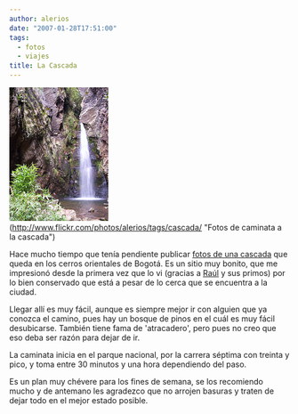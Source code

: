```yaml
---
author: alerios
date: "2007-01-28T17:51:00"
tags:
  - fotos
  - viajes
title: La Cascada
---
```


![](/images/2007/01/372074348_035252e1e5_m.jpg)  
(http://www.flickr.com/photos/alerios/tags/cascada/ "Fotos de caminata a la cascada")

Hace mucho tiempo que tenía pendiente publicar [fotos de una
cascada](http://www.flickr.com/photos/alerios/tags/cascada/) que queda en los
cerros orientales de Bogotá. Es un sitio muy bonito, que me impresionó desde
la primera vez que lo vi (gracias a
[Raúl](http://nuevosepisodios.blogspot.com/) y sus primos) por lo bien
conservado que está a pesar de lo cerca que se encuentra a la ciudad.

Llegar allí es muy fácil, aunque es siempre mejor ir con alguien que ya
conozca el camino, pues hay un bosque de pinos en el cuál es muy fácil
desubicarse. También tiene fama de 'atracadero', pero pues no creo que eso
deba ser razón para dejar de ir.

La caminata inicia en el parque nacional, por la carrera séptima con treinta y
pico, y toma entre 30 minutos y una hora dependiendo del paso.

Es un plan muy chévere para los fines de semana, se los recomiendo mucho y de
antemano les agradezco que no arrojen basuras y traten de dejar todo en el
mejor estado posible.
